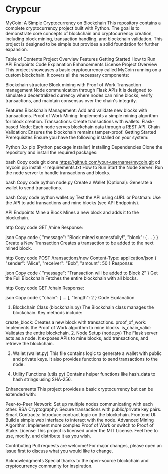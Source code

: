 # Crypcur

MyCoin: A Simple Cryptocurrency on Blockchain
This repository contains a complete cryptocurrency project built with Python. The goal is to demonstrate core concepts of blockchain and cryptocurrency creation, including block mining, transaction handling, and blockchain validation. This project is designed to be simple but provides a solid foundation for further expansion.

Table of Contents
Project Overview
Features
Getting Started
How to Run
API Endpoints
Code Explanation
Enhancements
License
Project Overview
This project showcases a basic cryptocurrency called MyCoin running on a custom blockchain. It covers all the necessary components:

Blockchain structure
Block mining with Proof of Work
Transaction management
Node communication through Flask APIs
It is designed to simulate a decentralized currency where nodes can mine blocks, verify transactions, and maintain consensus over the chain's integrity.

Features
Blockchain Management: Add and validate new blocks with transactions.
Proof of Work Mining: Implements a simple mining algorithm for block creation.
Transactions: Create transactions with wallets.
Flask-based Node: Each node serves blockchain data through a REST API.
Chain Validation: Ensures the blockchain remains tamper-proof.
Getting Started
Prerequisites
Ensure you have the following installed on your system:

Python 3.x
pip (Python package installer)
Installing Dependencies
Clone the repository and install the required packages:

bash
Copy code
git clone https://github.com/your-username/mycoin.git
cd mycoin
pip install -r requirements.txt
How to Run
Start the Node Server:
Run the node server to handle transactions and blocks.

bash
Copy code
python node.py
Create a Wallet (Optional):
Generate a wallet to send transactions.

bash
Copy code
python wallet.py
Test the API using cURL or Postman:
Use the API to add transactions and mine blocks (see API Endpoints).

API Endpoints
Mine a Block
Mines a new block and adds it to the blockchain.

http
Copy code
GET /mine
Response:

json
Copy code
{
  "message": "Block mined successfully!",
  "block": { ... }
}
Create a New Transaction
Creates a transaction to be added to the next mined block.

http
Copy code
POST /transactions/new
Content-Type: application/json
{
  "sender": "Alice",
  "receiver": "Bob",
  "amount": 50
}
Response:

json
Copy code
{
  "message": "Transaction will be added to Block 2"
}
Get the Full Blockchain
Fetches the entire blockchain with all blocks.

http
Copy code
GET /chain
Response:

json
Copy code
{
  "chain": [ ... ],
  "length": 2
}
Code Explanation
1. Blockchain Class (blockchain.py)
The Blockchain class manages the blockchain. Key methods include:

create_block: Creates a new block with transactions.
proof_of_work: Implements the Proof of Work algorithm to mine blocks.
is_chain_valid: Validates the entire blockchain.
2. Node Setup (node.py)
The Flask server acts as a node. It exposes APIs to mine blocks, add transactions, and retrieve the blockchain.

3. Wallet (wallet.py)
This file contains logic to generate a wallet with public and private keys. It also provides functions to send transactions to the node.

4. Utility Functions (utils.py)
Contains helper functions like hash_data to hash strings using SHA-256.

Enhancements
This project provides a basic cryptocurrency but can be extended with:

Peer-to-Peer Network: Set up multiple nodes communicating with each other.
RSA Cryptography: Secure transactions with public/private key pairs.
Smart Contracts: Introduce contract logic on the blockchain.
Frontend UI: Build a simple web interface to interact with the node.
Advanced Mining Algorithm: Implement more complex Proof of Work or switch to Proof of Stake.
License
This project is licensed under the MIT License. Feel free to use, modify, and distribute it as you wish.

Contributing
Pull requests are welcome! For major changes, please open an issue first to discuss what you would like to change.

Acknowledgments
Special thanks to the open-source blockchain and cryptocurrency community for inspiration.

